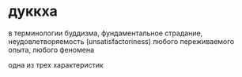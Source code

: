 # дуккха
в терминологии буддизма, фундаментальное страдание, неудовлетворяемость (unsatisfactoriness) любого переживаемого опыта, любого феномена

одна из трех характеристик